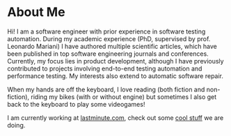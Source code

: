 # About Me

Hi! I am a software engineer with prior experience in software testing automation. During my academic experience (PhD, supervised by prof. Leonardo Mariani) I have authored multiple scientific articles, which have been published in top software engineering journals and conferences. Currently, my focus lies in product development, although I have previously contributed to projects involving end-to-end testing automation and performance testing. My interests also extend to automatic software repair.

When my hands are off the keyboard, I love reading (both fiction and non-fiction), riding my bikes (with or without engine) but sometimes I also get back to the keyboard to play some videogames!

I am currently working at [lastminute.com](https://www.lastminute.com), check out some [cool stuff](https://technology.lastminute.com/) we are doing.